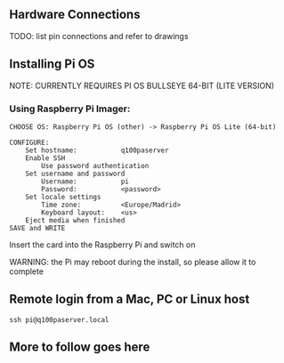 ## Hardware Connections

TODO: list pin connections and refer to drawings

## Installing Pi OS

NOTE: CURRENTLY REQUIRES PI OS BULLSEYE 64-BIT (LITE VERSION)

### Using Raspberry Pi Imager:

```
CHOOSE OS: Raspberry Pi OS (other) -> Raspberry Pi OS Lite (64-bit)

CONFIGURE:
	Set hostname:			q100paserver
	Enable SSH
		Use password authentication
	Set username and password
		Username:			pi
		Password: 			<password>
	Set locale settings
		Time zone:			<Europe/Madrid>
		Keyboard layout:	<us>
	Eject media when finished
SAVE and WRITE
```

Insert the card into the Raspberry Pi and switch on

WARNING: the Pi may reboot during the install, so please allow it to complete

## Remote login from a Mac, PC or Linux host

```
ssh pi@q100paserver.local
```

## More to follow goes here
